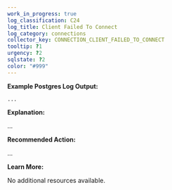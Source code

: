 ```yaml
---
work_in_progress: true
log_classification: C24
log_title: Client Failed To Connect
log_category: connections
collector_key: CONNECTION_CLIENT_FAILED_TO_CONNECT
tooltip: ?1
urgency: ?2
sqlstate: ?2
color: "#999"
---
```


**Example Postgres Log Output:**

```
...
```

**Explanation:**

...

**Recommended Action:**

...

**Learn More:**

No additional resources available.
